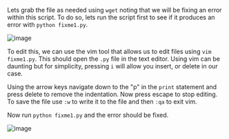 Lets grab the file as needed using `wget` noting that we will be fixing an error within this script. To do so, lets run the script first to see if it produces an error with `python fixme1.py`. 

![image](https://github.com/JMacPort/picoCTFs/assets/145376972/5815b5f5-f7c9-4bf4-b20d-48e02b8345ed)

To edit this, we can use the vim tool that allows us to edit files using `vim fixme1.py`. This should open the `.py` file in the text editor. Using vim can be daunting but for simplicity, pressing `i` will allow you insert, or delete in our case.

Using the arrow keys navigate down to the "p" in the `print` statement and press delete to remove the indentation. Now press escape to stop editing. To save the file use `:w` to write it to the file and then `:qa` to exit vim.

Now run `python fixme1.py` and the error should be fixed. 

![image](https://github.com/JMacPort/picoCTFs/assets/145376972/b4c64abd-53b0-46d8-a214-d271995f1e3e)
